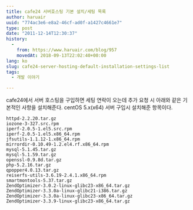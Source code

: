 ```yaml
---
title: cafe24 서버호스팅 기본 설치/세팅 목록
author: haruair
uuid: "774ac3e6-e8a2-46cf-ad0f-a1427c4661e7"
type: post
date: "2011-12-14T12:30:37"
history:
  - 
    from: https://www.haruair.com/blog/957
    movedAt: 2018-09-13T22:02:40+00:00
lang: ko
slug: cafe24-server-hosting-default-installation-settings-list
tags:
  - 개발 이야기

---
```

cafe24에서 서버 호스팅을 구입하면 세팅 연락이 오는데 추가 요청 시 아래와 같은 기본적인 사항을 설치해준다. centOS 5.x(x64) 서버 구입시 설치해준 항목이다.

    httpd-2.2.20.tar.gz
    iozone-3-327.src.rpm
    iperf-2.0.5-1.el5.src.rpm
    iperf-2.0.5-1.el5.x86_64.rpm
    jfsutils-1.1.12-1.x86_64.rpm
    mirrordir-0.10.49-1.2.el4.rf.x86_64.rpm
    mysql-5.1.45.tar.gz
    mysql-5.1.59.tar.gz
    openssl-0.9.8d.tar.gz
    php-5.2.16.tar.gz
    qpopper4.0.13.tar.gz
    reiserfs-utils-3.6.19-2.4.1.x86_64.rpm
    smartmontools-5.37.tar.gz
    ZendOptimizer-3.0.2-linux-glibc23-x86_64.tar.gz
    ZendOptimizer-3.3.0a-linux-glibc21-i386.tar.gz
    ZendOptimizer-3.3.0a-linux-glibc23-x86_64.tar.gz
    ZendOptimizer-3.3.9-linux-glibc23-x86_64.tar.gz